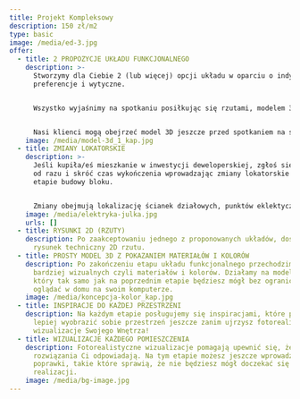 ```yaml
---
title: Projekt Kompleksowy
description: 150 zł/m2
type: basic
image: /media/ed-3.jpg
offer:
  - title: 2 PROPOZYCJE UKŁADU FUNKCJONALNEGO
    description: >-
      Stworzymy dla Ciebie 2 (lub więcej) opcji układu w oparciu o indywidualne
      preferencje i wytyczne.


      Wszystko wyjaśnimy na spotkaniu posiłkując się rzutami, modelem 3D i inspiracjami.


      Nasi klienci mogą obejrzeć model 3D jeszcze przed spotkaniem na swoim komputerze w przeglądarce, nie instalując żadnego oprogramowania!
    image: /media/model-3d_1_kap.jpg
  - title: ZMIANY LOKATORSKIE
    description: >-
      Jeśli kupiła/eś mieszkanie w inwestycji deweloperskiej, zgłoś się do nas
      od razu i skróć czas wykończenia wprowadzając zmiany lokatorskie już na
      etapie budowy bloku.


      Zmiany obejmują lokalizację ścianek działowych, punktów eklektycznych i podłączeń wodno-kanalizacyjnych.
    image: /media/elektryka-julka.jpg
    urls: []
  - title: RYSUNKI 2D (RZUTY)
    description: Po zaakceptowaniu jednego z proponowanych układów, dostaniesz
      rysunek techniczny 2D rzutu.
  - title: PROSTY MODEL 3D Z POKAZANIEM MATERIAŁÓW I KOLORÓW
    description: Po zakończeniu etapu układu funkcjonalnego przechodzimy do kwestii
      bardziej wizualnych czyli materiałów i kolorów. Działamy na modelu 3D,
      który tak samo jak na poprzednim etapie będziesz mógł bez ograniczeń
      oglądać w domu na swoim komputerze.
    image: /media/koncepcja-kolor_kap.jpg
  - title: INSPIRACJE DO KAŻDEJ PRZESTRZENI
    description: Na każdym etapie posługujemy się inspiracjami, które pozwolą ci
      lepiej wyobrazić sobie przestrzeń jeszcze zanim ujrzysz fotorealistyczne
      wizualizacje Swojego Wnętrza!
  - title: WIZUALIZACJE KAŻDEGO POMIESZCZENIA
    description: Fotorealistyczne wizualizacje pomagają upewnić się, że wybrane
      rozwiązania Ci odpowiadają. Na tym etapie możesz jeszcze wprowadzić
      poprawki, takie które sprawią, że nie będziesz mógł doczekać się końca
      realizacji.
    image: /media/bg-image.jpg
---
```

